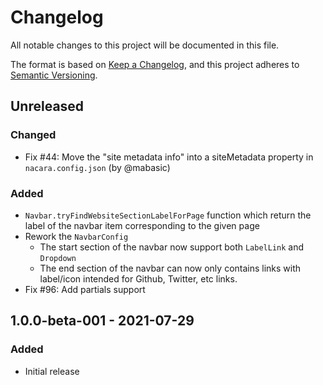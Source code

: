 # Changelog
All notable changes to this project will be documented in this file.

The format is based on [Keep a Changelog](https://keepachangelog.com/en/1.0.0/),
and this project adheres to [Semantic Versioning](https://semver.org/spec/v2.0.0.html).

## Unreleased

### Changed

* Fix #44: Move the "site metadata info" into a siteMetadata property in `nacara.config.json` (by @mabasic)

### Added

* `Navbar.tryFindWebsiteSectionLabelForPage` function which return the label of the navbar item corresponding to the given page
* Rework the `NavbarConfig`
    - The start section of the navbar now support both `LabelLink` and `Dropdown`
    - The end section of the navbar can now only contains links with label/icon intended for Github, Twitter, etc links.
* Fix #96: Add partials support

## 1.0.0-beta-001 - 2021-07-29

### Added

* Initial release
